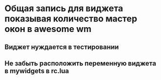 # Общая запись для виджета показывая количество мастер окон в awesome wm

## Виджет нуждается в тестировании

## Не забыть расположить переменную виджета в mywidgets в rc.lua
